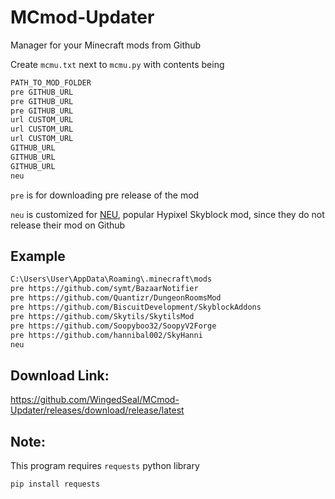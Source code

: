 # MCmod-Updater
Manager for your Minecraft mods from Github

Create `mcmu.txt` next to `mcmu.py` with contents being
```txt
PATH_TO_MOD_FOLDER
pre GITHUB_URL
pre GITHUB_URL
pre GITHUB_URL
url CUSTOM_URL
url CUSTOM_URL
url CUSTOM_URL
GITHUB_URL
GITHUB_URL
GITHUB_URL
neu
```

`pre` is for downloading pre release of the mod

`neu` is customized for [NEU](https://github.com/Moulberry/NotEnoughUpdates/releases), popular Hypixel Skyblock mod, since they do not release their mod on Github

## Example
```txt
C:\Users\User\AppData\Roaming\.minecraft\mods
pre https://github.com/symt/BazaarNotifier
pre https://github.com/Quantizr/DungeonRoomsMod
pre https://github.com/BiscuitDevelopment/SkyblockAddons
pre https://github.com/Skytils/SkytilsMod
pre https://github.com/Soopyboo32/SoopyV2Forge
pre https://github.com/hannibal002/SkyHanni
neu
```

## Download Link: 
https://github.com/WingedSeal/MCmod-Updater/releases/download/release/latest

## Note:
This program requires `requests` python library

```
pip install requests
```
